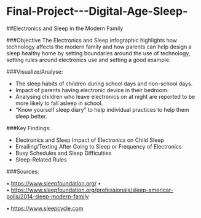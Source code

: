 # Final-Project---Digital-Age-Sleep-

##Electronics and Sleep in the Modern Family

###Objective
The Electronics and Sleep infographic highlights how technology affects the modern family and how parents can help design a sleep healthy home by setting boundaries around the use of technology, setting rules around electronics use and setting a good example.



###Visualize/Analyse:
-	The sleep habits of children during school days and non-school days.
-	Impact of parents having electronic device in their bedroom.
-	Analysing children who leave electronics on at night are reported to be more likely to fall asleep in school.
-	“Know yourself sleep diary” to help individual practices to help them sleep better.

###Key Findings: 

-	Electronics and Sleep Impact of Electronics on Child Sleep
-	Emailing/Texting After Going to Sleep or Frequency of Electronics
-	Busy Schedules and Sleep Difficulties
-	Sleep-Related Rules


###Sources: 

•	https://www.sleepfoundation.org/
•	
•	https://www.sleepfoundation.org/professionals/sleep-americar-polls/2014-sleep-modern-family

•	https://www.sleepcycle.com

